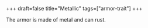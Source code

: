 +++
draft=false
title="Metallic"
tags=["armor-trait"]
+++

The armor is made of metal and can rust.
